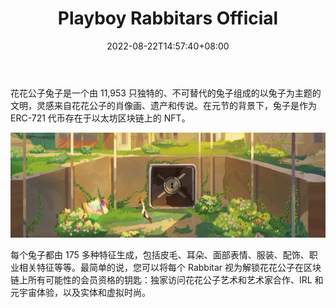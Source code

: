 ﻿---
title: "Playboy Rabbitars Official"
description: "花花公子兔子是一个由 11,953 只独特的、不可替代的兔子组成的以兔子为主题的文明，灵感来自花花公子的肖像画、遗产和传说。"
date: 2022-08-22T14:57:40+08:00
lastmod: 2022-08-22T14:57:40+08:00
draft: false
authors: ["Simon"]
featuredImage: "playboy-rabbitars-official.png"
tags: ["Collectibles","Playboy Rabbitars Official"]
categories: ["nfts"]
nfts: ["Collectibles"]
blockchain: "ETH"
website: "https://www.playboy.com/custom/playboy-rabbitars"
twitter: "https://twitter.com/playboynfts"
discord: "https://discord.com/invite/playboy-rabbit-hole"
telegram: ""
github: ""
youtube: ""
twitch: ""
facebook: ""
instagram: ""
reddit: ""
medium: ""
steam: ""
gitbook: ""
googleplay: ""
appstore: ""
status: "Live"
weight: 
lightgallery: true
toc: true
pinned: false
recommend: false
recommend1: false
---
花花公子兔子是一个由 11,953 只独特的、不可替代的兔子组成的以兔子为主题的文明，灵感来自花花公子的肖像画、遗产和传说。在元节的背景下，兔子是作为 ERC-721 代币存在于以太坊区块链上的 NFT。

![配图](1080145239360.jpg)

每个兔子都由 175 多种特征生成，包括皮毛、耳朵、面部表情、服装、配饰、职业相关特征等等。最简单的说，您可以将每个 Rabbitar 视为解锁花花公子在区块链上所有可能性的会员资格的钥匙：独家访问花花公子艺术和艺术家合作、IRL 和元宇宙体验，以及实体和虚拟时尚。